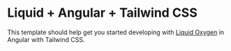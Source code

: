 # Liquid + Angular + Tailwind CSS

This template should help get you started developing with [Liquid Oxygen](https://emdgroup-liquid.github.io/liquid/) in Angular with Tailwind CSS.


